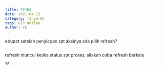 ```yaml
---
title: 49463
date: 2021-04-12
category: Tanya-SC
tags: DJP Online
author: YE
---
```


ebupot setelah penyiapan spt aksinya ada pilih refresh?

---

refresh muncul ketika status spt proses, silakan coba refresh berkala

`YE`
